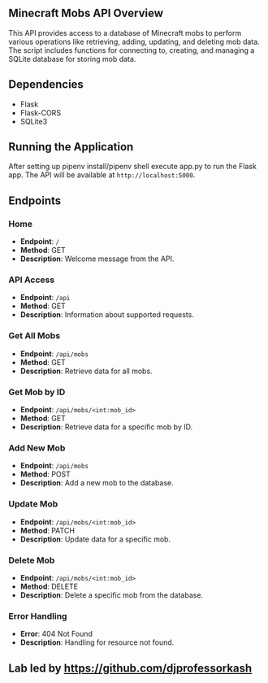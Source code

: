 ## Minecraft Mobs API Overview
This API provides access to a database of Minecraft mobs to perform various operations like retrieving, adding, updating, and deleting mob data. The script includes functions for connecting to, creating, and managing a SQLite database for storing mob data.

## Dependencies
- Flask
- Flask-CORS
- SQLite3

## Running the Application
After setting up pipenv install/pipenv shell execute app.py to run the Flask app. The API will be available at `http://localhost:5000`.

## Endpoints

### Home
- **Endpoint**: `/`
- **Method**: GET
- **Description**: Welcome message from the API.

### API Access
- **Endpoint**: `/api`
- **Method**: GET
- **Description**: Information about supported requests.

### Get All Mobs
- **Endpoint**: `/api/mobs`
- **Method**: GET
- **Description**: Retrieve data for all mobs.

### Get Mob by ID
- **Endpoint**: `/api/mobs/<int:mob_id>`
- **Method**: GET
- **Description**: Retrieve data for a specific mob by ID.

### Add New Mob
- **Endpoint**: `/api/mobs`
- **Method**: POST
- **Description**: Add a new mob to the database.

### Update Mob
- **Endpoint**: `/api/mobs/<int:mob_id>`
- **Method**: PATCH
- **Description**: Update data for a specific mob.

### Delete Mob
- **Endpoint**: `/api/mobs/<int:mob_id>`
- **Method**: DELETE
- **Description**: Delete a specific mob from the database.

### Error Handling
- **Error**: 404 Not Found
- **Description**: Handling for resource not found.

## Lab led by https://github.com/djprofessorkash
